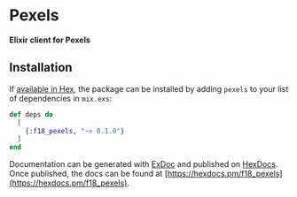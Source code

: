 # Pexels

**Elixir client for Pexels**

## Installation

If [available in Hex](https://hex.pm/docs/publish), the package can be installed
by adding `pexels` to your list of dependencies in `mix.exs`:

```elixir
def deps do
  [
    {:f18_pexels, "~> 0.1.0"}
  ]
end
```

Documentation can be generated with [ExDoc](https://github.com/elixir-lang/ex_doc)
and published on [HexDocs](https://hexdocs.pm). Once published, the docs can
be found at [https://hexdocs.pm/f18_pexels](https://hexdocs.pm/f18_pexels).
